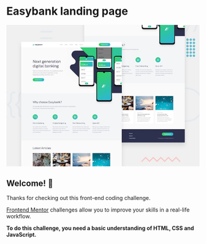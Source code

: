# Easybank landing page

<p align="center">
  <a href="./design/desktop-preview.jpg" target="_black">
    <img src="./design/desktop-preview.jpg" width="1024">
  </a>
</p>

## Welcome! 👋

Thanks for checking out this front-end coding challenge.

[Frontend Mentor](https://www.frontendmentor.io) challenges allow you to improve your skills in a real-life workflow.

**To do this challenge, you need a basic understanding of HTML, CSS and JavaScript.**
